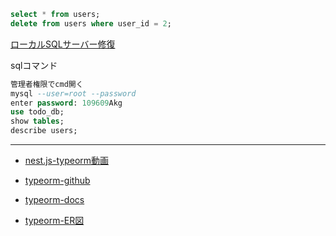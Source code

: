 ```sql
select * from users;
delete from users where user_id = 2;
```

[ローカルSQLサーバー修復](https://www.youtube.com/watch?v=9haB3XP3FME)

sqlコマンド

```sql
管理者権限でcmd開く 
mysql --user=root --password
enter password: 109609Akg
use todo_db;
show tables;
describe users;
```

---

- [nest.js-typeorm動画](https://www.youtube.com/watch?v=rKgZLVgdvAY)

- [typeorm-github](https://github.com/typeorm/typeorm)  
- [typeorm-docs](https://typeorm.io/repository-api)
- [typeorm-ER図](https://dev.classmethod.jp/articles/typeorm-er-diagram/)
